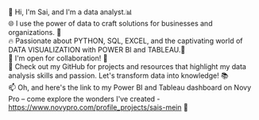 🌟 Hi, I'm Sai, and I'm a data analyst.📊 <br />
🌐 I use the power of data to craft solutions for businesses and organizations. 💼 <br />
🔥 Passionate about PYTHON, SQL, EXCEL, and the captivating world of DATA VISUALIZATION with POWER BI and TABLEAU.🎨 <br />
🤝 I'm open for collaboration! 🤝 <br />
🌱 Check out my GitHub for projects and resources that highlight my data analysis skills and passion. Let's transform data into knowledge! 📚 <br />
📫 Oh, and here's the link to my Power BI and Tableau dashboard on Novy Pro – come explore the wonders I've created - https://www.novypro.com/profile_projects/sais-mein 🌠 <br />
